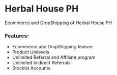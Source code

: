 # Herbal House PH
Ecommerce and DropShipping of Herbal House PH

### Features:
* Ecommerce and DropShipping feature
* Product Unilevels
* Unlimited Referral and Affiliate program
* Unlimited Inidirect Referrals
* Stockist Accounts
